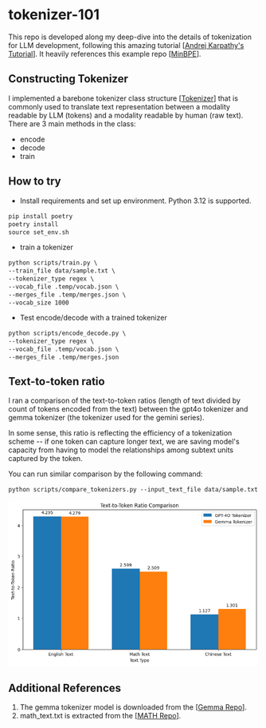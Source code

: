 # tokenizer-101
This repo is developed along my deep-dive into the details of tokenization for LLM development, following this amazing tutorial [[Andrej Karpathy's Tutorial](https://www.youtube.com/watch?v=zduSFxRajkE)]. It heavily references this example repo [[MinBPE](https://github.com/karpathy/minbpe)].

## Constructing Tokenizer
I implemented a barebone tokenizer class structure [[Tokenizer](https://github.com/wezteoh/tokenizer-101/tree/main/core/tokenizer)] that is commonly used to translate text representation between a modality readable by LLM (tokens) and a modality readable by human (raw text). There are 3 main methods in the class:
- encode
- decode
- train

## How to try
- Install requirements and set up environment. Python 3.12 is supported.
```
pip install poetry
poetry install
source set_env.sh
```

- train a tokenizer
```
python scripts/train.py \
--train_file data/sample.txt \
--tokenizer_type regex \
--vocab_file .temp/vocab.json \
--merges_file .temp/merges.json \
--vocab_size 1000
```
- Test encode/decode with a trained tokenizer
```
python scripts/encode_decode.py \
--tokenizer_type regex \
--vocab_file .temp/vocab.json \
--merges_file .temp/merges.json
```

## Text-to-token ratio
I ran a comparison of the text-to-token ratios (length of text divided by count of tokens encoded from the text) between the gpt4o tokenizer and gemma tokenizer (the tokenizer used for the gemini series). 

In some sense, this ratio is reflecting the efficiency of a tokenization scheme --
if one token can capture longer text, we are saving model's capacity from having to model the relationships among subtext units captured by the token.

You can run similar comparison by the following command:
```
python scripts/compare_tokenizers.py --input_text_file data/sample.txt
```

![Tokenization Efficiency Comparison](assets/comparison.png)

## Additional References
1. The gemma tokenizer model is downloaded from the [[Gemma Repo](https://github.com/google/gemma_pytorch/tree/main)].
2. math_text.txt is extracted from the
[[MATH Repo](https://github.com/hendrycks/math)].

